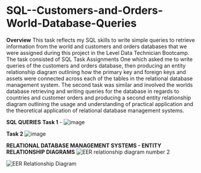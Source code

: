 # SQL--Customers-and-Orders-World-Database-Queries
**Overview**
This task reflects my SQL skills to write simple queries to retrieve information from the world and customers and orders databases that we were assigned during this project in the Level Data Technician Bootcamp. The task consisted of SQL Task Assignments One which asked me to write queries of the customers and orders database, then producing an entity relationship diagram outlining how the primary key and foreign keys and assets were connected across each of the tables in the relational database management system. The second task was similar and involved the worlds database retrieving and writing queries for the database in regards to countries and customer orders and producing a second entity relationship diagram outlining the usage and understanding of practical application and the theoretical application of relational database management systems. 

**SQL QUERIES**
**Task 1** - 
![image](https://github.com/insights000/SQL--Customers-and-Orders-World-Database-Queries/assets/150028138/ed2259aa-5775-407d-8016-9b9d19af184e)












**Task 2**
![image](https://github.com/insights000/SQL--Customers-and-Orders-World-Database-Queries/assets/150028138/b798e767-1b8f-4a93-9314-bb415d85ad58)












**RELATIONAL DATABASE MANAGEMENT SYSTEMS - ENTITY RELATIONSHIP DIAGRAMS**
![EER relationship diagram number 2](https://github.com/insights000/SQL--Customers-and-Orders-World-Database-Queries/assets/150028138/6c6b9e45-6bfb-4843-81bd-c0a328ef25e2)






















![EER Relationship Diagram](https://github.com/insights000/SQL--Customers-and-Orders-World-Database-Queries/assets/150028138/80c6865a-5969-4281-91f3-645eeebb599b)


